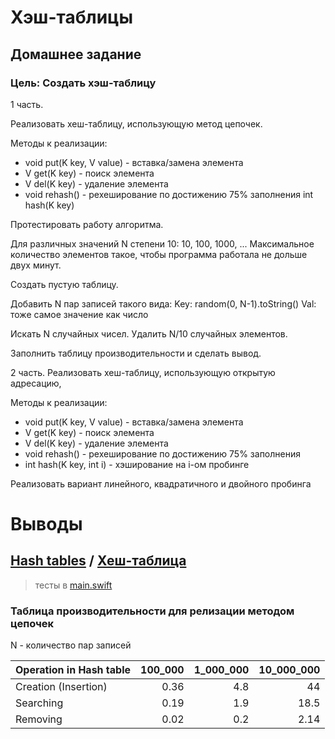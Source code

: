 # Хэш-таблицы
## Домашнее задание

### Цель: Создать хэш-таблицу

1 часть. 

Реализовать хеш-таблицу, использующую метод цепочек.

Методы к реализации: 

- void put(K key, V value) - вставка/замена элемента 
- V get(K key) - поиск элемента 
- V del(K key) - удаление элемента 
- void rehash() - рехеширование по достижению 75% заполнения int hash(K key)

Протестировать работу алгоритма. 

Для различных значений N степени 10: 10, 100, 1000, ... Максимальное количество элементов такое, чтобы программа работала не дольше двух минут.

Создать пустую таблицу. 

Добавить N пар записей такого вида: Key: random(0, N-1).toString() Val: тоже самое значение как число 

Искать N случайных чисел. Удалить N/10 случайных элементов.

Заполнить таблицу производительности и сделать вывод.

2 часть. 
Реализовать хеш-таблицу, использующую открытую адресацию, 

Методы к реализации:

- void put(K key, V value) - вставка/замена элемента 
- V get(K key) - поиск элемента 
- V del(K key) - удаление элемента 
- void rehash() - рехеширование по достижению 75% заполнения 
- int hash(K key, int i) - хэширование на i-ом пробинге

Реализовать вариант линейного, квадратичного и двойного пробинга

# Выводы

## [Hash tables](https://en.wikipedia.org/wiki/Hash_table) / [Хеш-таблица](https://ru.wikipedia.org/wiki/Хеш-таблица)

> тесты в [main.swift](https://github.com/c-villain/OTUS_algo/blob/main/HW8/HashTables/main.swift)

### Таблица производительности для релизации методом цепочек 

N - количество пар записей 

 Operation in Hash table                  |100_000| 1_000_000 |10_000_000 
  ---|---:|---:|---:
 Creation (Insertion)                     |0.36   | 4.8       |44          
 Searching                                |0.19   | 1.9       |18.5         
 Removing                                 |0.02   | 0.2       |2.14        
